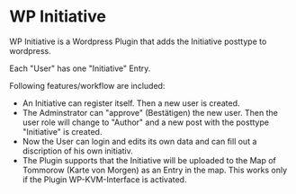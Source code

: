 # WP Initiative

WP Initiative is a Wordpress Plugin that adds the Initiative posttype to wordpress.

Each "User" has one "Initiative" Entry. 

Following features/workflow are included:
* An Initiative can register itself. Then a new user is created.
* The Adminstrator can "approve" (Bestätigen) the new user. Then the user role will change to "Author" and a new post with the posttype "Initiative" is created.
* Now the User can login and edits its own data and can fill out a discription of his own initiativ.
* The Plugin supports that the Initiative will be uploaded to the Map of Tommorow (Karte von Morgen) as an Entry in the map. This works only if the Plugin WP-KVM-Interface is activated. 
